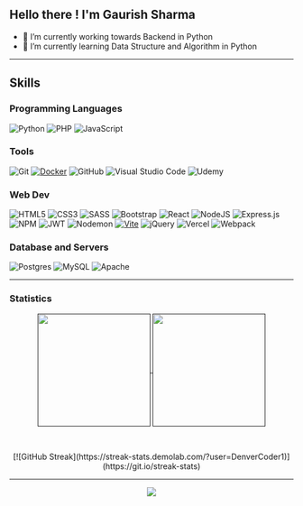 ## Hello there ! I'm Gaurish Sharma 

-  🔭 I’m currently working towards Backend in Python
- 🌱 I’m currently learning Data Structure and Algorithm in Python

---

## Skills

### Programming Languages

![Python](https://img.shields.io/badge/python-3670A0?style=for-the-badge&logo=python&logoColor=ffdd54)
![PHP](https://img.shields.io/badge/php-%23777BB4.svg?style=for-the-badge&logo=php&logoColor=white)
![JavaScript](https://img.shields.io/badge/javascript-%23323330.svg?style=for-the-badge&logo=javascript&logoColor=%23F7DF1E)

### Tools

![Git](https://img.shields.io/badge/git-%23F05033.svg?style=for-the-badge&logo=git&logoColor=white)
[![Docker](https://img.shields.io/badge/docker-%230db7ed.svg?style=for-the-badge&logo=docker&logoColor=white)](https://docs.docker.com/manuals/)
![GitHub](https://img.shields.io/badge/github-%23121011.svg?style=for-the-badge&logo=github&logoColor=white)
![Visual Studio Code](https://img.shields.io/badge/Visual%20Studio%20Code-0078d7.svg?style=for-the-badge&logo=visual-studio-code&logoColor=white)
![Udemy](https://img.shields.io/badge/Udemy-A435F0?style=for-the-badge&logo=Udemy&logoColor=white)


### Web Dev

![HTML5](https://img.shields.io/badge/html5-%23E34F26.svg?style=for-the-badge&logo=html5&logoColor=white)
![CSS3](https://img.shields.io/badge/css3-%231572B6.svg?style=for-the-badge&logo=css3&logoColor=white)
![SASS](https://img.shields.io/badge/SASS-hotpink.svg?style=for-the-badge&logo=SASS&logoColor=white)
![Bootstrap](https://img.shields.io/badge/bootstrap-%238511FA.svg?style=for-the-badge&logo=bootstrap&logoColor=white)
![React](https://img.shields.io/badge/react-%2320232a.svg?style=for-the-badge&logo=react&logoColor=%2361DAFB)
![NodeJS](https://img.shields.io/badge/node.js-6DA55F?style=for-the-badge&logo=node.js&logoColor=white)
![Express.js](https://img.shields.io/badge/express.js-%23404d59.svg?style=for-the-badge&logo=express&logoColor=%2361DAFB)
![NPM](https://img.shields.io/badge/NPM-%23CB3837.svg?style=for-the-badge&logo=npm&logoColor=white)
![JWT](https://img.shields.io/badge/JWT-black?style=for-the-badge&logo=JSON%20web%20tokens)
![Nodemon](https://img.shields.io/badge/NODEMON-%23323330.svg?style=for-the-badge&logo=nodemon&logoColor=%BBDEAD)
[![Vite](https://img.shields.io/badge/vite-%23646CFF.svg?style=for-the-badge&logo=vite&logoColor=white)](https://vitejs.dev/)
![jQuery](https://img.shields.io/badge/jquery-%230769AD.svg?style=for-the-badge&logo=jquery&logoColor=white)
![Vercel](https://img.shields.io/badge/vercel-%23000000.svg?style=for-the-badge&logo=vercel&logoColor=white)
![Webpack](https://img.shields.io/badge/webpack-%238DD6F9.svg?style=for-the-badge&logo=webpack&logoColor=black)

### Database and Servers

![Postgres](https://img.shields.io/badge/postgres-%23316192.svg?style=for-the-badge&logo=postgresql&logoColor=white)
![MySQL](https://img.shields.io/badge/mysql-4479A1.svg?style=for-the-badge&logo=mysql&logoColor=white)
![Apache](https://img.shields.io/badge/apache-%23D42029.svg?style=for-the-badge&logo=apache&logoColor=white)

---

### Statistics

<div align="center">
    <a href="">
        <img height=200 align="center" src="https://readme-stats-sigma-nine.vercel.app/api?username=Gaurish17Sharma&theme=tokyonight" />
    </a>
    <a href="">
        <img height=200 align="center" src="https://readme-stats-sigma-nine.vercel.app/api/top-langs/?username=Gaurish17Sharma&layout=donut&hide=html,css&theme=tokyonight" />
    </a>
</div>

&nbsp;

<div align="center">
    [![GitHub Streak](https://streak-stats.demolab.com/?user=DenverCoder1)](https://git.io/streak-stats)
</div>

---

<div align="center">
  
[![](https://visitcount.itsvg.in/api?id=ary82&icon=3&color=6)](https://visitcount.itsvg.in)
  
</div>

